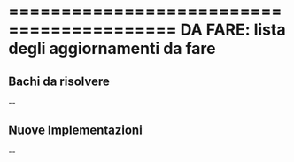 ==========================================
DA FARE: lista degli aggiornamenti da fare
==========================================

Bachi da risolvere
------------------
--

Nuove Implementazioni
---------------------
--



